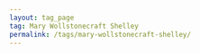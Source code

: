 ```yaml
---
layout: tag_page
tag: Mary Wollstonecraft Shelley
permalink: /tags/mary-wollstonecraft-shelley/
---
```

